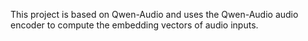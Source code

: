 This project is based on Qwen-Audio and uses the Qwen-Audio audio encoder to compute the embedding vectors of audio inputs.

